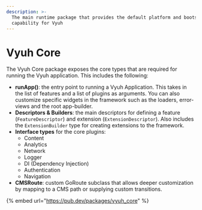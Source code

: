 ```yaml
---
description: >-
  The main runtime package that provides the default platform and bootstrapping
  capability for Vyuh
---
```


# Vyuh Core

The Vyuh Core package exposes the core types that are required for running the Vyuh application. This includes the following:

* **runApp()**: the entry point to running a Vyuh Application. This takes in the list of features and a list of plugins as arguments. You can also customize specific widgets in the framework such as the loaders, error-views and the root app-builder.
* **Descriptors & Builders**: the main descriptors for defining a feature (`FeatureDescriptor`) and extension (`ExtensionDescriptor`). Also includes the `ExtensionBuilder` type for creating extensions to the framework.
* **Interface types** for the core plugins:&#x20;
  * Content
  * Analytics
  * Network
  * Logger
  * DI (Dependency Injection)
  * Authentication
  * Navigation
* **CMSRoute**: custom GoRoute subclass that allows deeper customization by mapping to a CMS path or supplying custom transitions.

{% embed url="https://pub.dev/packages/vyuh_core" %}


